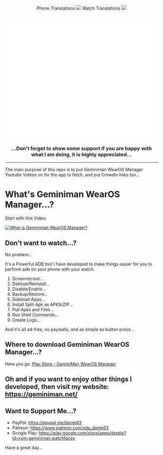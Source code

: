 <div align="center">Phone Translations <a title="Crowdin" target="_blank" href="https://crowdin.com/project/geminiman-wearos-manager-phone"><img src="https://badges.crowdin.net/geminiman-wearos-manager-phone/localized.svg"></a>
Watch Translations <a title="Crowdin" target="_blank" href="https://crowdin.com/project/geminiman-wearos-manager-watch"><img src="https://badges.crowdin.net/geminiman-wearos-manager-watch/localized.svg"></a></div>


<div align="center">
	<br>
		<img src="imgs/header.svg" width="800" height="400">
	<br>
	<h3>...Don't forget to show some support if you are happy with what I am doing, it is highly appreciated...</h3>
</div>

---

The main purpose of this repo is to put Geminiman WearOS Manager Youtube Videos on for the app to fetch, and put Crowdin links too...

# What's Geminiman WearOS Manager...?
Start with this Video:

[![What is Geminiman WearOS Manager?](https://img.youtube.com/vi/wNANot-4PPU/0.jpg)](https://www.youtube.com/watch?v=wNANot-4PPU)

## Don't want to watch...?
No problem...

It's a Powerful ADB tool I have developed to make things easier for you to perform adb on your phone with your watch:
 1. Screenrecord...
 2. Debloat/Reinstall...
 3. Disable/Enable...
 4. Backup/Restore...
 5. Sideload Apps...
 6. Install Split Apk as APKS/ZIP...
 7. Pull Apks and Files...
 8. Run Shell Commands...
 9. Create Logs...

And it's all ad-free, no paywalls, and as simple as button press...
 
 ## Where to download Geminiman WearOS Manager...?
 Here you go: [Play Store - GeminiMan WearOS Manager](https://play.google.com/store/apps/details?id=com.geminiman.wearosmanager&hl=en)
 
 ## Oh and if you want to enjoy other things I developed, then visit my website: https://geminiman.net/
 
 ## Want to Support Me...?
 
 + PayPal: https://paypal.me/dante63
 + Patreon: https://www.patreon.com/xda_dante63
 + Google Play: https://play.google.com/store/apps/details?id=com.geminiman.watchfaces
 
 Have a great day...
